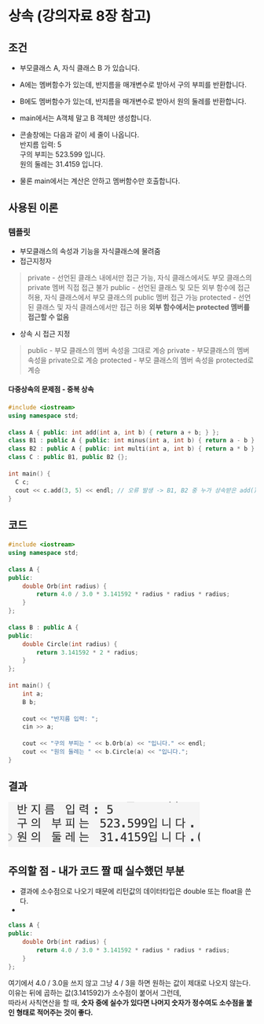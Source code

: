 # 상속 (강의자료 8장 참고)

## 조건
- 부모클래스 A, 자식 클래스 B 가 있습니다.  

- A에는 멤버함수가 있는데, 반지름을 매개변수로 받아서 구의 부피를 반환합니다.  
- B에도 멤버함수가 있는데, 반지름을 매개변수로 받아서 원의 둘레를 반환합니다.  

- main에서는 A객체 말고 B 객체만 생성합니다.  

-  콘솔창에는 다음과 같이 세 줄이 나옵니다.  
반지름 입력: 5  
구의 부피는 523.599 입니다.  
원의 둘레는 31.4159 입니다.  

- 물론 main에서는 계산은 안하고 멤버함수만 호출합니다.  

## 사용된 이론
### 템플릿
- 부모클래스의 속성과 기능을 자식클래스에 물려줌
- 접근지정자
> private - 선언된 클래스 내에서만 접근 가능, 자식 클래스에서도 부모 클래스의 private 멤버 직접 접근 불가
> public - 선언된 클래스 및 모든 외부 함수에 접근 허용, 자식 클래스에서 부모 클래스의 public 멤버 접근 가능
> protected - 선언된 클래스 및 자식 클래스에서만 접근 허용 **외부 함수에서는 protected 멤버를 접근할 수 없음**
- 상속 시 접근 지정
> public - 부모 클래스의 멤버 속성을 그대로 계승
> private - 부모클래스의 멤버 속성을 private으로 계승
> protected - 부모 클래스의 멤버 속성을 protected로 계승
#### 다중상속의 문제점 - 중복 상속
```C++
#include <iostream>
using namespace std;

class A { public: int add(int a, int b) { return a + b; } };
class B1 : public A { public: int minus(int a, int b) { return a - b } };
class B2 : public A { public: int multi(int a, int b) { return a * b } };
class C : public B1, public B2 {};

int main() {
  C c;
  cout << c.add(3, 5) << endl; // 오류 발생 -> B1, B2 중 누가 상속받은 add()를 의미?
}
```

## 코드
```C++
#include <iostream>
using namespace std;

class A {
public:
    double Orb(int radius) {
        return 4.0 / 3.0 * 3.141592 * radius * radius * radius;
    }
};

class B : public A {
public:
    double Circle(int radius) {
        return 3.141592 * 2 * radius;
    }
};

int main() {
    int a;
    B b;

    cout << "반지름 입력: ";
    cin >> a;

    cout << "구의 부피는 " << b.Orb(a) << "입니다." << endl;
    cout << "원의 둘레는 " << b.Circle(a) << "입니다.";
}
```

## 결과
<img src = "/images/assn_8.png" />

## 주의할 점 - 내가 코드 짤 때 실수했던 부분
* 결과에 소수점으로 나오기 때문에 리턴값의 데이터타입은 double 또는 float을 쓴다.
* 
```C++
class A {
public:
    double Orb(int radius) {
        return 4.0 / 3.0 * 3.141592 * radius * radius * radius;
    }
};
```
여기에서 4.0 / 3.0을 쓰지 않고 그냥 4 / 3을 하면 원하는 값이 제대로 나오지 않는다.  
이유는 뒤에 곱하는 값(3.141592)가 소수점이 붙어서 그런데,  
따라서 사칙연산을 할 때, **숫자 중에 실수가 있다면 나머지 숫자가 정수여도 소수점을 붙인 형태로 적어주는 것이 좋다.**

